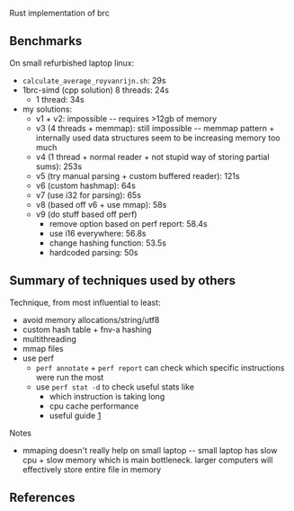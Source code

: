 Rust implementation of brc

## Benchmarks

On small refurbished laptop linux:
  - `calculate_average_royvanrijn.sh`: 29s
  - 1brc-simd (cpp solution) 8 threads: 24s
    - 1 thread: 34s
  - my solutions:
    - v1 + v2: impossible -- requires >12gb of memory
    - v3 (4 threads + memmap): still impossible -- memmap pattern + internally
      used data structures seem to be increasing memory too much
    - v4 (1 thread + normal reader + not stupid way of storing partial sums):
      253s
    - v5 (try manual parsing + custom buffered reader): 121s
    - v6 (custom hashmap): 64s
    - v7 (use i32 for parsing): 65s
    - v8 (based off v6 + use mmap): 58s
    - v9 (do stuff based off perf)
      - remove option based on perf report: 58.4s
      - use i16 everywhere: 56.8s
      - change hashing function: 53.5s
      - hardcoded parsing: 50s

## Summary of techniques used by others

Technique, from most influential to least:
  - avoid memory allocations/string/utf8
  - custom hash table + fnv-a hashing
  - multithreading
  - mmap files
  - use perf
    - `perf annotate` + `perf report` can check which specific instructions were
      run the most
    - use `perf stat -d` to check useful stats like
      - which instruction is taking long
      - cpu cache performance
      * useful guide [1]

Notes
  - mmaping doesn't really help on small laptop -- small laptop has slow cpu +
    slow memory which is main bottleneck. larger computers will effectively
    store entire file in memory


## References

[1]: https://rust-lang.github.io/packed_simd/perf-guide/prof/linux.html
